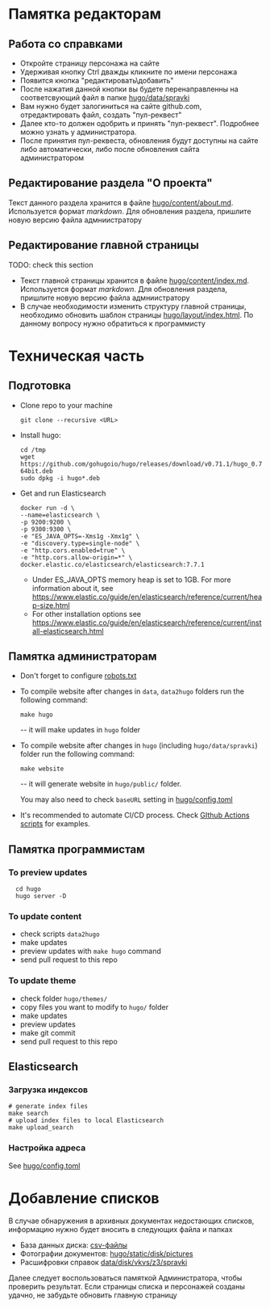 # Памятка редакторам

## Работа со справками
* Откройте страницу персонажа на сайте
* Удерживая кнопку Ctrl дважды кликните по имени персонажа
* Появится кнопка "редактировать\добавить"
* После нажатия данной кнопки вы будете перенаправленны на соответсвующий файл в папке [hugo/data/spravki](hugo/data/spravki)
* Вам нужно будет залогиниться на сайте github.com, отредактировать файл, создать "пул-реквест"
* Далее кто-то должен одобрить и принять "пул-реквест". Подробнее можно узнать у администратора.
* После принятия пул-реквеста, обновления будут доступны на сайте либо автоматически, либо после обновления сайта администратором


## Редактирование раздела "О проекта"

Текст данного раздела хранится в файле [hugo/content/about.md](hugo/content/about.md). Используется формат *markdown*. Для обновления раздела, пришлите новую версию файла адмниистратору

## Редактирование главной страницы
TODO: check this section

* Текст главной страницы хранится в файле [hugo/content/index.md](hugo/content/index.md). Используется формат *markdown*. Для обновления раздела, пришлите новую версию файла адмниистратору
* В случае необходимости изменить структуру главной страницы, необходимо обновить шаблон страницы [hugo/layout/index.html](hugo/layout/index.html). По данному вопросу нужно обратиться к программисту


# Техническая часть

## Подготовка

* Clone repo to your machine

      git clone --recursive <URL>

* Install hugo:

      cd /tmp
      wget https://github.com/gohugoio/hugo/releases/download/v0.71.1/hugo_0.71.1_Linux-64bit.deb
      sudo dpkg -i hugo*.deb

* Get and run Elasticsearch
  
      docker run -d \
      --name=elasticsearch \
      -p 9200:9200 \
      -p 9300:9300 \
      -e "ES_JAVA_OPTS=-Xms1g -Xmx1g" \
      -e "discovery.type=single-node" \
      -e "http.cors.enabled=true" \
      -e "http.cors.allow-origin=*" \
      docker.elastic.co/elasticsearch/elasticsearch:7.7.1

  * Under ES_JAVA_OPTS memory heap is set to 1GB. For more information about it, see https://www.elastic.co/guide/en/elasticsearch/reference/current/heap-size.html
  * For other installation options see https://www.elastic.co/guide/en/elasticsearch/reference/current/install-elasticsearch.html

## Памятка администраторам

* Don't forget to configure [robots.txt](hugo/static/robots.txt)

* To compile website after changes in ``data``, ``data2hugo`` folders run the following command:

      make hugo

  -- it will make updates in ``hugo`` folder

* To compile website after changes in ``hugo`` (including ``hugo/data/spravki``) folder run the following command:

      make website

  -- it will generate website in ``hugo/public/`` folder.

  You may also need to check ``baseURL`` setting in [hugo/config.toml](hugo/config.toml)
  
* It's recommended to automate CI/CD process. Check [GIthub Actions scripts](.github/workflows/) for examples.
## Памятка программистам

### To preview updates

      cd hugo
      hugo server -D

### To update content

* check scripts ``data2hugo``
* make updates
* preview updates with `make hugo` command
* send pull request to this repo


### To update theme

* check folder ``hugo/themes/``
* copy files you want to modify to `hugo/` folder
* make updates
* preview updates
* make git commit
* send pull request to this repo

## Elasticsearch

### Загрузка индексов

    # generate index files
    make search
    # upload index files to local Elasticsearch
    make upload_search

### Настройка адреса

See [hugo/config.toml](hugo/config.toml)

# Добавление списков

В случае обнаружения в архивных документах недостающих списков, информацию нужно будет вносить в следующих файла и папках

* База данных диска: [csv-файлы](data/db/tables)
* Фотографии документов: [hugo/static/disk/pictures](hugo/static/disk/pictures)
* Расшифровки справок [data/disk/vkvs/z3/spravki](data/disk/vkvs/z3/spravki)

Далее следует воспользоваться памяткой Администратора, чтобы проверить результат. Если страницы списка и персонажей созданы удачно, не забудьте обновить главную страницу

